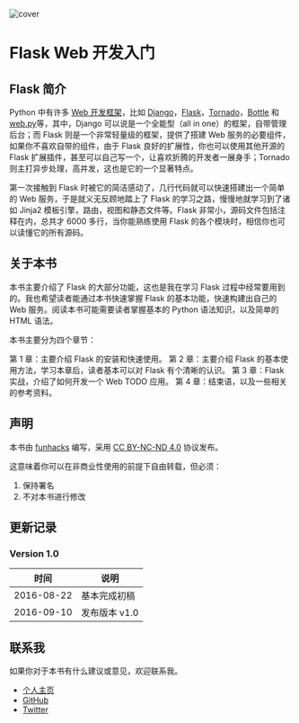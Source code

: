 ![cover](https://raw.githubusercontent.com/ethan-funny/head-first-flask/master/cover_small.jpg)

Flask Web 开发入门
===

## Flask 简介

Python 中有许多 [Web 开发框架](https://wiki.python.org/moin/WebFrameworks)，比如 [Django][1]，[Flask][2]，[Tornado][3]，[Bottle][4] 和 [web.py][5]等，其中，Django 可以说是一个全能型（all in one）的框架，自带管理后台；而 Flask 则是一个非常轻量级的框架，提供了搭建 Web 服务的必要组件，如果你不喜欢自带的组件，由于 Flask 良好的扩展性，你也可以使用其他开源的 Flask 扩展插件，甚至可以自己写一个，让喜欢折腾的开发者一展身手；Tornado 则主打异步处理，高并发，这也是它的一个显著特点。

第一次接触到 Flask 时被它的简洁感动了，几行代码就可以快速搭建出一个简单的 Web 服务，于是就义无反顾地踏上了 Flask 的学习之路，慢慢地就学习到了诸如 Jinja2 模板引擎，路由，视图和静态文件等。Flask 非常小，源码文件包括注释在内，总共才 6000 多行，当你能熟练使用 Flask 的各个模块时，相信你也可以读懂它的所有源码。


## 关于本书

本书主要介绍了 Flask 的大部分功能，这也是我在学习 Flask 过程中经常要用到的。我也希望读者能通过本书快速掌握 Flask 的基本功能，快速构建出自己的 Web 服务。阅读本书可能需要读者掌握基本的 Python 语法知识，以及简单的 HTML 语法。

本书主要分为四个章节：

第 1 章：主要介绍 Flask 的安装和快速使用。
第 2 章：主要介绍 Flask 的基本使用方法，学习本章后，读者基本可以对 Flask 有个清晰的认识。
第 3 章：Flask 实战，介绍了如何开发一个 Web TODO 应用。
第 4 章：结束语，以及一些相关的参考资料。


## 声明

本书由 [funhacks][6] 编写，采用 [CC BY-NC-ND 4.0][7] 协议发布。

这意味着你可以在非商业性使用的前提下自由转载，但必须：

1. 保持署名
2. 不对本书进行修改

## 更新记录

### Version 1.0


| 时间 | 说明 |
| --- | --- |
| 2016-08-22 | 基本完成初稿 |
| 2016-09-10 | 发布版本 v1.0 |

## 联系我

如果你对于本书有什么建议或意见，欢迎联系我。

- [个人主页][8]
- [GitHub][9]
- [Twitter][10]


[1]:	https://www.djangoproject.com/
[2]:	http://flask.pocoo.org/
[3]:	https://github.com/tornadoweb/tornado
[4]:	https://github.com/bottlepy/bottle
[5]:	http://webpy.org/
[6]:	http://funhacks.net
[7]:	http://creativecommons.org/licenses/by-nc-nd/4.0/deed.zh
[8]:	http://funhacks.net
[9]:	https://github.com/ethan-funny
[10]:	https://twitter.com/pihacks

